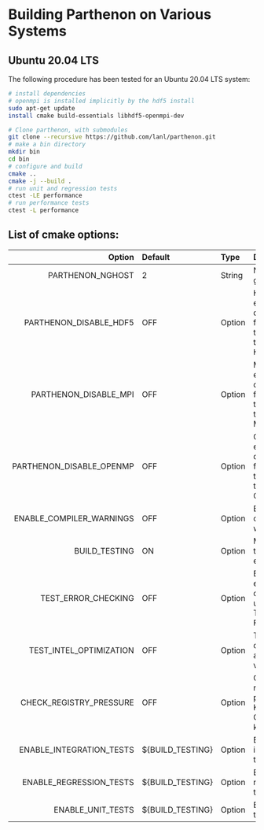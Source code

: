 # Building Parthenon on Various Systems

## Ubuntu 20.04 LTS

The following procedure has been tested for an Ubuntu 20.04 LTS system:

```bash
# install dependencies
# openmpi is installed implicitly by the hdf5 install
sudo apt-get update
install cmake build-essentials libhdf5-openmpi-dev

# Clone parthenon, with submodules
git clone --recursive https://github.com/lanl/parthenon.git
# make a bin directory
mkdir bin
cd bin
# configure and build
cmake ..
cmake -j --build .
# run unit and regression tests
ctest -LE performance
# run performance tests
ctest -L performance
```

## List of cmake options:

   |         Option           | Default | Type   | Description |
   | -----------------------: | :------ | :----- | :---------- |
   |         PARTHENON_NGHOST | 2       | String | Number of ghost cells | 
   |   PARTHENON_DISABLE_HDF5 | OFF     | Option | HDF5 is enabled by default if found, set this to True to disable HDF5 |
   |    PARTHENON_DISABLE_MPI | OFF     | Option | MPI is enabled by default if found, set this to True to disable MPI |
   | PARTHENON_DISABLE_OPENMP | OFF     | Option | OpenMP is enabled by default if found, set this to True to disable OpenMP |
   | ENABLE_COMPILER_WARNINGS | OFF     | Option | Enable compiler warnings |
   |            BUILD_TESTING | ON      | Option | Multi-testing enablement |
   |      TEST_ERROR_CHECKING | OFF     | Option | Enables the error checking unit test. This test will FAIL |
   |  TEST_INTEL_OPTIMIZATION | OFF     | Option | Test intel optimization and vectorization |
   |  CHECK_REGISTRY_PRESSURE | OFF     | Option | Check the registry pressure for Kokkos CUDA kernels |
   | ENABLE_INTEGRATION_TESTS | ${BUILD_TESTING} | Option | Enable integration tests |
   |  ENABLE_REGRESSION_TESTS | ${BUILD_TESTING} | Option | Enable regression tests |
   |        ENABLE_UNIT_TESTS | ${BUILD_TESTING} | Option | Enable unit tests |


